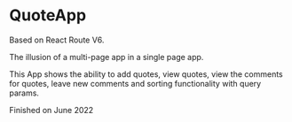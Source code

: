 # QuoteApp

Based on React Route V6.

The illusion of a multi-page app in a single page app.

This App shows the ability to add quotes, view quotes, view the comments for quotes, leave new comments and sorting functionality with query params.

Finished on June 2022
